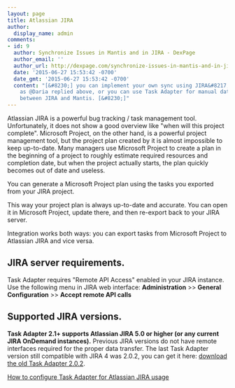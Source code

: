 ```yaml
---
layout: page
title: Atlassian JIRA
author:
  display_name: admin
comments:
- id: 9
  author: Synchronize Issues in Mantis and in JIRA - DexPage
  author_email: ''
  author_url: http://dexpage.com/synchronize-issues-in-mantis-and-in-jira/
  date: '2015-06-27 15:53:42 -0700'
  date_gmt: '2015-06-27 15:53:42 -0700'
  content: "[&#8230;] you can implement your own sync using JIRA&#8217;s REST API
    as @Daria replied above, or you can use Task Adapter for manual data synchronization
    between JIRA and Mantis. [&#8230;]"
---
```


Atlassian JIRA is a powerful bug tracking / task management tool. Unfortunately, it does not show a good overview like
"when will this project complete".
Microsoft Project, on the other hand, is a powerful project management tool, but the project plan created by it is
almost impossible to keep up-to-date.
Many managers use Microsoft Project to create a plan in the beginning of a project to roughly estimate required
resources and completion date, but when the project actually starts, the plan quickly becomes out of date and useless.

You can generate a Microsoft Project plan using the tasks you exported from your JIRA project.

This way your project plan is always up-to-date and accurate. You can open it in Microsoft Project, update there,
 and then re-export back to your JIRA server.

Integration works both ways: you can export tasks from Microsoft Project to Atlassian JIRA and vice versa.

## JIRA server requirements.

Task Adapter requires "Remote API Access" enabled in your JIRA instance. Use the following menu in JIRA web interface:
 **Administration** >> **General Configuration** >> **Accept remote API calls**

## Supported JIRA versions.

**Task Adapter 2.1+ supports Atlassian JIRA 5.0 or higher (or any current JIRA OnDemand instances).**
Previous JIRA versions do not have remote interfaces required for the proper data transfer.
The last Task Adapter version still compatible with JIRA 4 was 2.0.2, you can get it here:
<a href="http://www.taskadapter.com/releases/taskadapter-2.0.2.zip">download the old Task Adapter 2.0.2</a>.

<a href="/user-guide/atlassian-jira">How to configure Task Adapter for Atlassian JIRA usage</a>
